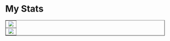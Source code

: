 <!--
**CPMOliveira/CPMOliveira** is a ✨ _special_ ✨ repository because its `README.md` (this file) appears on your GitHub profile.

Here are some ideas to get you started:

- 🔭 I’m currently working on ...
- 🌱 I’m currently learning ...
- 👯 I’m looking to collaborate on ...
- 🤔 I’m looking for help with ...
- 💬 Ask me about ...
- 📫 How to reach me: ...
- 😄 Pronouns: ...
- ⚡ Fun fact: ...
-->

# My Stats
<table border="none">
	<tr>
		<td>
			<img align="center" src="https://github-readme-stats.vercel.app/api/top-langs/?username=cpmoliveira&theme=merko&hide_title=true&show_icons=true&count_private=true&layout=compact&langs_count=10" />
		</td>
	</tr>
	<tr>
		<td>
			<img align="center" src="https://github-readme-stats.vercel.app/api?username=cpmoliveira&theme=merko&hide_title=true&show_icons=true&count_private=true&include_all_commits=true" />
		</td>
	</tr>
</table>

<!--
<center>
  <table>
		<tr>
			<td>
				<img width="400px" align="left" src="https://github-readme-stats.vercel.app/api/top-langs/?username=cpmoliveira&theme=merko&hide_title=true&show_icons=true&count_private=true&layout=compact&langs_count=10"/>
			</td>
			<td>
				<img width="490px" align="left" src="https://github-readme-stats.vercel.app/api?username=cpmoliveira&theme=merko&hide_title=true&show_icons=true&count_private=true&include_all_commits=true"/>
			</td>
		</tr>
	</table>
</center>
-->

